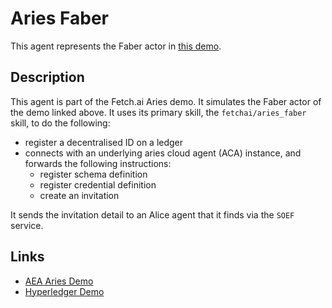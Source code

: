 # Aries Faber

This agent represents the Faber actor in <a href="https://github.com/hyperledger/aries-cloudagent-python/blob/master/demo/README.md" target="_blank">this demo</a>.

## Description

This agent is part of the Fetch.ai Aries demo. It simulates the Faber actor of the demo linked above. It uses its primary skill, the `fetchai/aries_faber` skill, to do the following:
 * register a decentralised ID on a ledger
 * connects with an underlying aries cloud agent (ACA) instance, and forwards the following instructions:
    * register schema definition
    * register credential definition
    * create an invitation
 
It sends the invitation detail to an Alice agent that it finds via the `SOEF` service.

## Links

* <a href="https://docs.fetch.ai/aea/aries-cloud-agent-demo/" target="_blank">AEA Aries Demo</a>
* <a href="https://github.com/hyperledger/aries-cloudagent-python/blob/master/demo/README.md" target="_blank">Hyperledger Demo</a>
